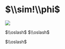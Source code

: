 # $\\sim!\\phi$

![](https://www.nta.go.jp/tmp/809a3b27-b3e4-4ede-b939-3be841463e83/images/265b462eb89478d0c7973560bf49dcc2043fb3d0468a425380328bbcd008c559.jpg)

$\\oslash$ $\\oslash$

$\\oslash$